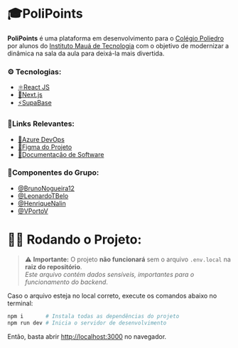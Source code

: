 # 🎓PoliPoints
**PoliPoints** é uma plataforma em desenvolvimento para o [Colégio Poliedro](https://www.colegiopoliedro.com.br/) por alunos do [Instituto Mauá de Tecnologia](https://maua.br/) com o objetivo de modernizar a dinâmica na sala da aula para deixá-la mais divertida.  

### ⚙️ Tecnologias:
- [⚛️React JS](https://react.dev/)
- [🍃Next.js](https://nextjs.org/)
- [⚡SupaBase](https://supabase.com/)
  
### 🔗Links Relevantes:
- [🚀Azure DevOps](https://dev.azure.com/ProjetoIntegradorSistemaPoliedro/ProjetoIntegradorPoliPoints-2025-1)
- [📐Figma do Projeto](https://www.figma.com/design/hKAIL7VGMuepwqao3CamLZ/PI---2025---1SEMESTRE?node-id=0-1&t=XGezNpkPVttgZG90-1)  
- [📑Documentação de Software](https://docs.google.com/document/d/1pHsOSU04TJgMk6EXPzR1UY7-iCh9av8w/edit?usp=sharing&ouid=114838215933637261222&rtpof=true&sd=true)

### 👥Componentes do Grupo:
- [@BrunoNogueira12](https://github.com/BrunoNogueira12)  
- [@LeonardoTBelo](https://github.com/LeonardoTBelo)  
- [@HenriqueNalin](https://github.com/HenriqueNalin)  
- [@VPortoV](https://github.com/VPortoV)

# 👨‍💻 Rodando o Projeto:

> ⚠ **Importante:** O projeto **não funcionará** sem o arquivo `.env.local` na **raiz do repositório**.  
> _Este arquivo contém dados sensíveis, importantes para o funcionamento do backend_.

Caso o arquivo esteja no local correto, execute os comandos abaixo no terminal:

```bash
npm i       # Instala todas as dependências do projeto
npm run dev # Inicia o servidor de desenvolvimento
```

Então, basta abrir [http://localhost:3000](http://localhost:3000) no navegador.
